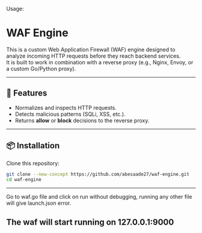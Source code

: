 Usage:
# WAF Engine

This is a custom Web Application Firewall (WAF) engine designed to analyze incoming HTTP requests before they reach backend services.  
It is built to work in combination with a reverse proxy (e.g., Nginx, Envoy, or a custom Go/Python proxy).

---

## 🚀 Features
- Normalizes and inspects HTTP requests.
- Detects malicious patterns (SQLi, XSS, etc.).
- Returns **allow** or **block** decisions to the reverse proxy.

---

## 📦 Installation

Clone this repository:

```bash
git clone --new-concept https://github.com/abesaade27/waf-engine.git
cd waf-engine
```
---
Go to waf.go file and click on run without debugging, running any other file will give launch.json error.

The waf will start running on 127.0.0.1:9000
---
